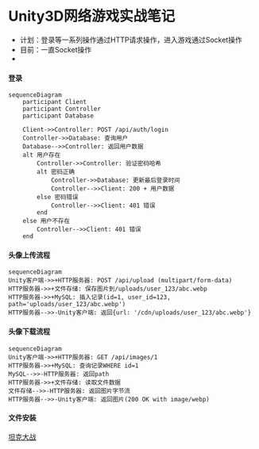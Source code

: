 # Unity3D网络游戏实战笔记

- 计划：登录等一系列操作通过HTTP请求操作，进入游戏通过Socket操作
- 目前：一直Socket操作
- 

#### 登录

```mermaid
sequenceDiagram
    participant Client
    participant Controller
    participant Database
    
    Client->>Controller: POST /api/auth/login
    Controller->>Database: 查询用户
    Database-->>Controller: 返回用户数据
    alt 用户存在
        Controller->>Controller: 验证密码哈希
        alt 密码正确
            Controller->>Database: 更新最后登录时间
            Controller-->>Client: 200 + 用户数据
        else 密码错误
            Controller-->>Client: 401 错误
        end
    else 用户不存在
        Controller-->>Client: 401 错误
    end
```



#### 头像上传流程

```mermaid
sequenceDiagram
Unity客户端->>+HTTP服务器: POST /api/upload (multipart/form-data)
HTTP服务器->>+文件存储: 保存图片到/uploads/user_123/abc.webp
HTTP服务器->>+MySQL: 插入记录(id=1, user_id=123, path='uploads/user_123/abc.webp')
HTTP服务器-->>-Unity客户端: 返回{url: '/cdn/uploads/user_123/abc.webp'}
```

#### 头像下载流程

```mermaid
sequenceDiagram
Unity客户端->>+HTTP服务器: GET /api/images/1
HTTP服务器->>+MySQL: 查询记录WHERE id=1
MySQL-->>-HTTP服务器: 返回path
HTTP服务器->>+文件存储: 读取文件数据
文件存储-->>-HTTP服务器: 返回图片字节流
HTTP服务器-->>-Unity客户端: 返回图片(200 OK with image/webp)
```

#### 文件安装

[坦克大战](https://cloud.189.cn/t/v2yU7rjQjuuq（访问码：k1yq）)

